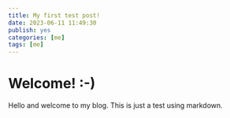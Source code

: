 ```yaml
---
title: My first test post!
date: 2023-06-11 11:49:30
publish: yes
categories: [me]
tags: [me]
---
```


# Welcome! :-)

Hello and welcome to my blog. This is just a test using markdown.
